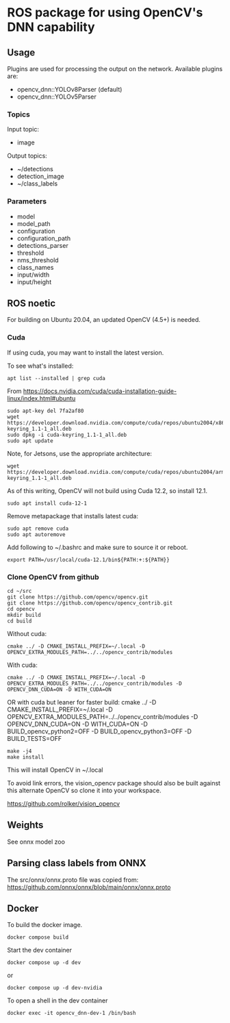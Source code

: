 # ROS package for using OpenCV's DNN capability

## Usage

Plugins are used for processing the output on the network. Available plugins are:

- opencv_dnn::YOLOv8Parser (default)
- opencv_dnn::YOLOv5Parser

### Topics

Input topic:

- image

Output topics:

- ~/detections
- detection_image
- ~/class_labels

### Parameters

- model
- model_path
- configuration
- configuration_path
- detections_parser
- threshold
- nms_threshold
- class_names
- input/width
- input/height

## ROS noetic

For building on Ubuntu 20.04, an updated OpenCV (4.5+) is needed.

### Cuda

If using cuda, you may want to install the latest version.

To see what's installed:

    apt list --installed | grep cuda

From https://docs.nvidia.com/cuda/cuda-installation-guide-linux/index.html#ubuntu

    sudo apt-key del 7fa2af80
    wget https://developer.download.nvidia.com/compute/cuda/repos/ubuntu2004/x86_64/cuda-keyring_1.1-1_all.deb
    sudo dpkg -i cuda-keyring_1.1-1_all.deb
    sudo apt update

Note, for Jetsons, use the appropriate architecture:

    wget https://developer.download.nvidia.com/compute/cuda/repos/ubuntu2004/arm64/cuda-keyring_1.1-1_all.deb

As of this writing, OpenCV will not build using Cuda 12.2, so install 12.1.

    sudo apt install cuda-12-1

Remove metapackage that installs latest cuda:

    sudo apt remove cuda
    sudo apt autoremove

Add following to ~/.bashrc and make sure to source it or reboot.

    export PATH=/usr/local/cuda-12.1/bin${PATH:+:${PATH}}

### Clone OpenCV from github

    cd ~/src
    git clone https://github.com/opencv/opencv.git
    git clone https://github.com/opencv/opencv_contrib.git
    cd opencv
    mkdir build
    cd build

Without cuda:

    cmake ../ -D CMAKE_INSTALL_PREFIX=~/.local -D OPENCV_EXTRA_MODULES_PATH=../../opencv_contrib/modules

With cuda:

    cmake ../ -D CMAKE_INSTALL_PREFIX=~/.local -D OPENCV_EXTRA_MODULES_PATH=../../opencv_contrib/modules -D OPENCV_DNN_CUDA=ON -D WITH_CUDA=ON
OR with cuda but leaner for faster build:
    cmake ../ -D CMAKE_INSTALL_PREFIX=~/.local -D OPENCV_EXTRA_MODULES_PATH=../../opencv_contrib/modules -D OPENCV_DNN_CUDA=ON -D WITH_CUDA=ON -D BUILD_opencv_python2=OFF -D BUILD_opencv_python3=OFF -D BUILD_TESTS=OFF

    make -j4
    make install

This will install OpenCV in ~/.local

To avoid link errors, the vision_opencv package should also be built against this alternate OpenCV so clone it into your workspace.

https://github.com/rolker/vision_opencv

## Weights

See onnx model zoo


## Parsing class labels from ONNX 

The src/onnx/onnx.proto file was copied from: https://github.com/onnx/onnx/blob/main/onnx/onnx.proto

## Docker

To build the docker image.

    docker compose build

Start the dev container

    docker compose up -d dev

or

    docker compose up -d dev-nvidia

To open a shell in the dev container

    docker exec -it opencv_dnn-dev-1 /bin/bash

